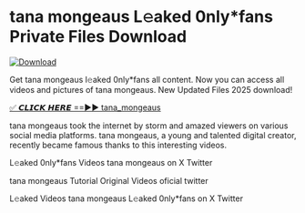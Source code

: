 # tana mongeaus L𝚎aked 0nly*fans Private Files Download

[![Download](https://i.imgur.com/PoXn3jX.png)](https://mediafirer.com/tana+mongeaus)

Get tana mongeaus l𝚎aked 0nly*fans all content. Now you can access all videos and pictures of tana mongeaus. New Updated Files 2025 download!

[✅ 𝘾𝙇𝙄𝘾𝙆 𝙃𝙀𝙍𝙀 ==►► tana_mongeaus](https://mediafirer.com/tana+mongeaus)

tana mongeaus took the internet by storm and amazed viewers on various social media platforms. tana mongeaus, a young and talented digital creator, recently became famous thanks to this interesting videos.

L𝚎aked 0nly*fans Videos tana mongeaus on X Twitter

tana mongeaus Tutorial Original Videos oficial twitter

L𝚎aked Videos tana mongeaus L𝚎aked 0nly*fans on X Twitter